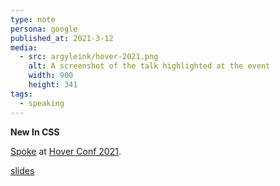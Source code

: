 ```yaml
---
type: note
persona: google
published_at: 2021-3-12
media:
  - src: argyleink/hover-2021.png
    alt: A screenshot of the talk highlighted at the event
    width: 900
    height: 341
tags: 
  - speaking
---
```


**New In CSS**

[Spoke](https://webdirections.org/hover/speakers/adam-argyle.php) at 
[Hover Conf 2021](https://webdirections.org/blog/web-directions-hover-21-session-spotlight-whats-new-in-css-2021/).

[slides](https://2021-hover-conf-new-in-css.netlify.app/)